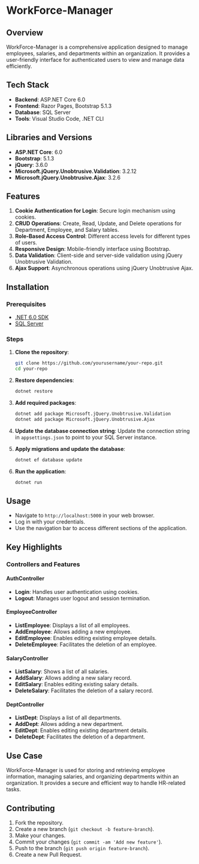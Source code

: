 # WorkForce-Manager

## Overview
WorkForce-Manager is a comprehensive application designed to manage employees, salaries, and departments within an organization. It provides a user-friendly interface for authenticated users to view and manage data efficiently.

## Tech Stack
- **Backend**: ASP.NET Core 6.0
- **Frontend**: Razor Pages, Bootstrap 5.1.3
- **Database**: SQL Server
- **Tools**: Visual Studio Code, .NET CLI

## Libraries and Versions
- **ASP.NET Core**: 6.0
- **Bootstrap**: 5.1.3
- **jQuery**: 3.6.0
- **Microsoft.jQuery.Unobtrusive.Validation**: 3.2.12
- **Microsoft.jQuery.Unobtrusive.Ajax**: 3.2.6

## Features
1. **Cookie Authentication for Login**: Secure login mechanism using cookies.
2. **CRUD Operations**: Create, Read, Update, and Delete operations for Department, Employee, and Salary tables.
3. **Role-Based Access Control**: Different access levels for different types of users.
4. **Responsive Design**: Mobile-friendly interface using Bootstrap.
5. **Data Validation**: Client-side and server-side validation using jQuery Unobtrusive Validation.
6. **Ajax Support**: Asynchronous operations using jQuery Unobtrusive Ajax.

## Installation

### Prerequisites
- [.NET 6.0 SDK](https://dotnet.microsoft.com/download/dotnet/6.0)
- [SQL Server](https://www.microsoft.com/en-us/sql-server/sql-server-downloads)

### Steps
1. **Clone the repository**:
    ```sh
    git clone https://github.com/yourusername/your-repo.git
    cd your-repo
    ```

2. **Restore dependencies**:
    ```sh
    dotnet restore
    ```

3. **Add required packages**:
    ```sh
    dotnet add package Microsoft.jQuery.Unobtrusive.Validation
    dotnet add package Microsoft.jQuery.Unobtrusive.Ajax
    ```

4. **Update the database connection string**:
    Update the connection string in `appsettings.json` to point to your SQL Server instance.

5. **Apply migrations and update the database**:
    ```sh
    dotnet ef database update
    ```

6. **Run the application**:
    ```sh
    dotnet run
    ```

## Usage
- Navigate to `http://localhost:5000` in your web browser.
- Log in with your credentials.
- Use the navigation bar to access different sections of the application.

## Key Highlights

### Controllers and Features

#### AuthController
- **Login**: Handles user authentication using cookies.
- **Logout**: Manages user logout and session termination.

#### EmployeeController
- **ListEmployee**: Displays a list of all employees.
- **AddEmployee**: Allows adding a new employee.
- **EditEmployee**: Enables editing existing employee details.
- **DeleteEmployee**: Facilitates the deletion of an employee.

#### SalaryController
- **ListSalary**: Shows a list of all salaries.
- **AddSalary**: Allows adding a new salary record.
- **EditSalary**: Enables editing existing salary details.
- **DeleteSalary**: Facilitates the deletion of a salary record.

#### DeptController
- **ListDept**: Displays a list of all departments.
- **AddDept**: Allows adding a new department.
- **EditDept**: Enables editing existing department details.
- **DeleteDept**: Facilitates the deletion of a department.

## Use Case
WorkForce-Manager is used for storing and retrieving employee information, managing salaries, and organizing departments within an organization. It provides a secure and efficient way to handle HR-related tasks.

## Contributing
1. Fork the repository.
2. Create a new branch (`git checkout -b feature-branch`).
3. Make your changes.
4. Commit your changes (`git commit -am 'Add new feature'`).
5. Push to the branch (`git push origin feature-branch`).
6. Create a new Pull Request.

